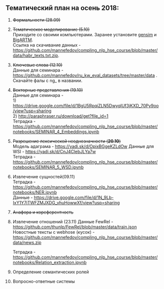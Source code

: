 ## Тематический план на осень 2018:

1. ~~Формальности (28.09)~~

2. ~~Тематическое моделирование (5.10)~~  
        Приходите со своими компьютерами. Заранее установите [gensim](https://github.com/RaRe-Technologies/gensim) и [BigARTM](https://github.com/bigartm/bigartm).  
        Ссылка на скачивание данных - <https://github.com/mannefedov/compling_nlp_hse_course/blob/master/data/habr_texts.txt.zip>.  

3. ~~Ключевые слова (12.10)~~  
        Данные для семинара - <https://github.com/mannefedov/ru_kw_eval_datasets/tree/master/data> . Скачайте фалы с ng_ в названии.

4.  ~~Векторные представления (19.10)~~  
        Данные для семинара -  
        1) <https://drive.google.com/file/d/1BgU5RpqiZLN5DwyqlUf3jKXD_70Py9oo/view?usp=sharing>  
        2) <http://paraphraser.ru/download/get?file_id=1>  
        Тетрадка - <https://github.com/mannefedov/compling_nlp_hse_course/blob/master/notebooks/SEMINAR_4_Embeddings.ipynb>
        
        
               

5. ~~Разрешение лексической неоднозначности (**20.10**)~~  
        Модель адаграма - <https://yadi.sk/d/OpixBGgeKZLdOw>
        Данные для WSI - <https://yadi.sk/d/CnJ4ClebJLYa7w>  
        Тетрадка - <https://github.com/mannefedov/compling_nlp_hse_course/blob/master/notebooks/SEMINAR_5_WSD.ipynb>
        
        

6. Извлечение сущностей(09.11)  
        Тетрадка - <https://github.com/mannefedov/compling_nlp_hse_course/blob/master/notebooks/NER.ipynb>  
        Данные - <https://drive.google.com/file/d/1N_9Lb-IxY1Y7iTWFZMJXDG_vhuHowwXf/view?usp=sharing>
        

7. ~~Анафора и кореферентность~~

8. Извлечение отношений (23.11)
   Данные FewRel - <https://github.com/thunlp/FewRel/blob/master/data/train.json>
   Новостные тексты с webhose (кусок) - <https://github.com/mannefedov/compling_nlp_hse_course/blob/master/data/news.zip>
   
   Тетрадка - <https://github.com/mannefedov/compling_nlp_hse_course/blob/master/notebooks/Relation_extraction.ipynb>
   

9. Определение семантических ролей

10. Вопросно-ответные системы
